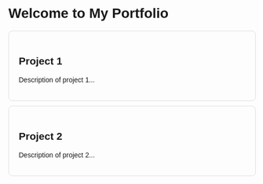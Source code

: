 <!DOCTYPE html>
<html lang="en">
<head>
    <meta charset="UTF-8">
    <meta name="viewport" content="width=device-width, initial-scale=1.0">
    <title>My Portfolio</title>
    <style>
        body { font-family: Arial, sans-serif; margin: 20px; }
        .card { margin: 10px 0; padding: 20px; border: 1px solid #ddd; border-radius: 8px; }
    </style>
</head>
<body>
    <h1>Welcome to My Portfolio</h1>
    <div class="card">
        <h2>Project 1</h2>
        <p>Description of project 1...</p>
    </div>
    <div class="card">
        <h2>Project 2</h2>
        <p>Description of project 2...</p>
    </div>
</body>
</html>
